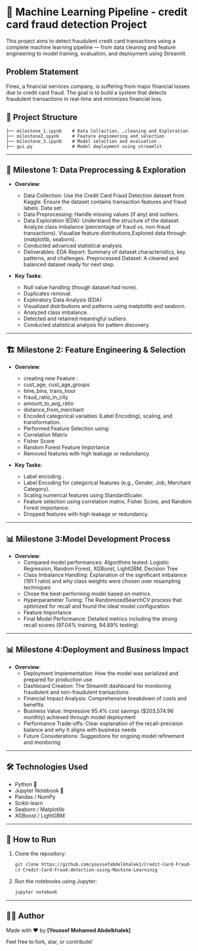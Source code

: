 # 🤖 Machine Learning Pipeline - credit card fraud detection Project

This project aims to detect fraudulent credit card transactions using a complete machine learning pipeline — from data cleaning and feature engineering to model training, evaluation, and deployment using Streamlit.

##  Problem Statement
Finex, a financial services company, is suffering from major financial losses due to credit card fraud. The goal is to build a system that detects fraudulent transactions in real-time and minimizes financial loss.


## 📁 Project Structure

```
├── milestone_1.ipynb    # Data Collection, ,cleaning and Exploration
├── milestone2.ipynb     # Feature engineering and selection
├── milestone_3.ipynb    # Model selection and evaluation
├── gui.py               # Model deployment using streamlit
```

---

## 🧩 Milestone 1: Data Preprocessing & Exploration

- **Overview**:
  - Data Collection: Use the Credit Card Fraud Detection dataset from Kaggle. Ensure the dataset contains transaction features and  fraud labels. Data set: 
  - Data Preprocessing: Handle missing values (if any) and outliers.
  - Data Exploration (EDA): Understand the structure of the dataset. Analyze class imbalance (percentage of fraud vs. non-fraud transactions). Visualize feature distributions,Explored data through (matplotlib, seaborn). 
  - Conducted advanced statistical analysis.
  - Deliverables: EDA Report: Summary of dataset characteristics, key patterns, and challenges. Preprocessed Dataset: A cleaned and balanced dataset ready for next step.

- **Key Tasks**:
  - Null value handling (though dataset had none).
  - Duplicates removal.
  - Exploratory Data Analysis (EDA):
  - Visualized distributions and patterns using matplotlib and seaborn.
  - Analyzed class imbalance.
  - Detected and retained meaningful outliers.
  - Conducted statistical analysis for pattern discovery.

---

## 🏗️ Milestone 2: Feature Engineering & Selection

- **Overview**:
  - creating new Feature :
  - cust_age, cust_age_groups
  - time_bins, trans_hour
  - fraud_ratio_in_city
  - amount_to_avg_ratio
  - distance_from_merchant
  - Encoded categorical variables (Label Encoding), scaling, and transformation.
  - Performed Feature Selection using:
  - Correlation Matrix
  - Fisher Score
  - Random Forest Feature Importance
  - Removed features with high leakage or redundancy.


- **Key Tasks**:
  - Label encoding .
  - Label Encoding for categorical features (e.g., Gender, Job, Merchant Category).
  - Scaling numerical features using StandardScaler.
  - Feature selection using correlation matrix, Fisher Score, and Random Forest importance.
  - Dropped features with high leakage or redundancy.

---

## 📊 Milestone 3:Model Development Process

- **Overview**:
  - Compared model performances: Algorithms tested: Logistic Regression, Random Forest, XGBoost, LightGBM, Decision Tree
  - Class Imbalance Handling: Explanation of the significant imbalance (191:1 ratio) and why class weights were chosen over resampling techniques
  - Chose the best-performing model based on metrics.
  - Hyperparameter Tuning: The RandomizedSearchCV process that optimized for recall and found the ideal model configuration.
  - Feature Importance
  - Final Model Performance: Detailed metrics including the strong recall scores (97.04% training, 94.89% testing)

---

## 📊 Milestone 4:Deployment and Business Impact

- **Overview**:
  - Deployment Implementation: How the model was serialized and prepared for production use
  - Dashboard Creation: The Streamlit dashboard for monitoring fraudulent and non-fraudulent transactions
  - Financial Impact Analysis: Comprehensive breakdown of costs and benefits
  - Business Value: Impressive 95.4% cost savings ($203,574.96 monthly) achieved through model deployment
  - Performance Trade-offs: Clear explanation of the recall-precision balance and why it aligns with business needs
  - Future Considerations: Suggestions for ongoing model refinement and monitoring

---

## 🛠️ Technologies Used

- Python 🐍
- Jupyter Notebook 📓
- Pandas / NumPy
- Scikit-learn
- Seaborn / Matplotlib
- XGBoost / LightGBM 
---

## 🚀 How to Run

1. Clone the repository:
   ```bash
   git clone https://github.com/youssefabdelkhalek1/Credit-Card-Fraud-detection-using-Machine-Learninig.git
   cd Credit-Card-Fraud-detection-using-Machine-Learninig
   ```

3. Run the notebooks using Jupyter:
   ```bash
   jupyter notebook
   ```

---

## 👨‍💻 Author

Made with ❤️ by **[Youssef Mohamed Abdelkhalek]**

Feel free to fork, star, or contribute!
